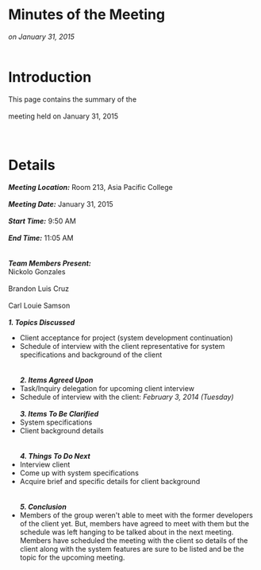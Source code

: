 # Minutes of the Meeting #
_on January 31, 2015_
<br>
<br>

<h1>Introduction</h1>

This page contains the summary of the<br>
<br>
meeting held on January 31, 2015<br>
<br>
<br>

<h1>Details</h1>

<i><b>Meeting Location:</b></i> Room 213, Asia Pacific College<br>
<br>
<i><b>Meeting Date:</b></i> January 31, 2015<br>
<br>
<i><b>Start Time:</b></i> 9:50 AM<br>
<br>
<i><b>End Time:</b></i> 11:05 AM<br>
<br>
<br>
<i><b>Team Members Present:</b></i>
<br>
Nickolo Gonzales<br>
<br>
Brandon Luis Cruz<br>
<br>
Carl Louie Samson<br>
<br>
<i><b>1. Topics Discussed</b></i>
<br>
<ul><li>Client acceptance for project (system development continuation)<br>
</li><li>Schedule of interview with the client representative for system specifications and background of the client<br>
<br>
<br>
<i><b>2. Items Agreed Upon</b></i>
<br>
</li><li>Task/Inquiry delegation for upcoming client interview<br>
</li><li>Schedule of interview with the client: <i>February 3, 2014 (Tuesday)</i>
<br>
<br>
<i><b>3. Items To Be Clarified</b></i>
<br>
</li><li>System specifications<br>
</li><li>Client background details<br>
<br>
<br>
<i><b>4. Things To Do Next</b></i>
<br>
</li><li>Interview client<br>
</li><li>Come up with system specifications<br>
</li><li>Acquire brief and specific details for client background<br>
<br>
<br>
<i><b>5. Conclusion</b></i>
<br>
</li><li>Members of the group weren't able to meet with the former developers of the client yet. But, members have agreed to meet with them but the schedule was left hanging to be talked about in the next meeting. Members have scheduled the meeting with the client so details of the client along with the system features are sure to be listed and be the topic for the upcoming meeting.